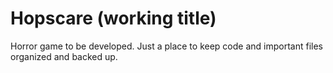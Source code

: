 # Hopscare (working title)

Horror game to be developed. Just a place to keep code and important files organized and backed up. 
